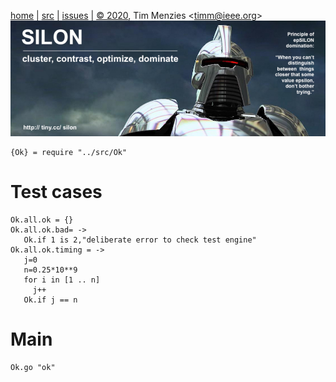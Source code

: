 <a name=top>&nbsp;<p></a>       
[home](http://tiny.cc/silon#top) |
[src](https://github.com/timm/silon/raw/master/src) | 
[issues](http://tiny.cc/silon) |
<a href="https://github.com/timm/silon/raw/master/raw/master/LICENSE.md">&copy; 2020</a>, Tim Menzies <<a href="mailto:timm@ieee.org">timm&commat;ieee.org</a>>
<br> [<img width=900 src="https://github.com/timm/silon/raw/master/etc/img/banner.jpg">](http://tiny.cc/silon)<br>


    {Ok} = require "../src/Ok"

# Test cases

    Ok.all.ok = {}
    Ok.all.ok.bad= ->
       Ok.if 1 is 2,"deliberate error to check test engine"
    Ok.all.ok.timing = ->
       j=0
       n=0.25*10**9
       for i in [1 .. n]
         j++
       Ok.if j == n

# Main

    Ok.go "ok" 
